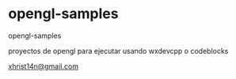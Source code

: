 opengl-samples
==============

opengl-samples


proyectos de opengl para ejecutar usando wxdevcpp o codeblocks

xhrist14n@gmail.com